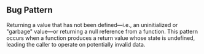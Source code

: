## Bug Pattern

Returning a value that has not been defined—i.e., an uninitialized or "garbage" value—or returning a null reference from a function. This pattern occurs when a function produces a return value whose state is undefined, leading the caller to operate on potentially invalid data.
